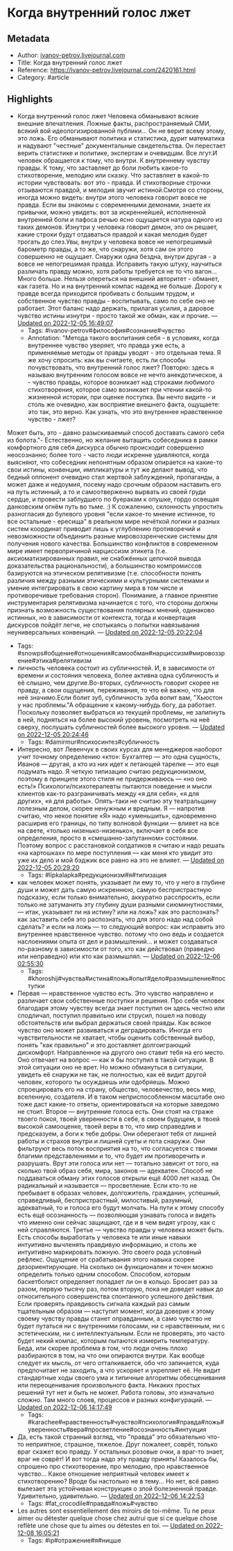 # Когда внутренний голос лжет

## Metadata
- Author: [ivanov-petrov.livejournal.com]()
- Title: Когда внутренний голос лжет
- Reference: https://ivanov-petrov.livejournal.com/2420161.html
- Category: #article

## Highlights
- Когда внутренний голос лжет       Человека обманывают всякие внешние впечатления. Ложные факты, распространяемый СМИ, всякий вой идеологизированной публики... Он не верит всему этому, это ложь. Его обманывают политика и статистика, дурит математика и надувают "честные" документальные свидетельства. Он перестает верить статистике и политике, экспертам и очевидцам. Все лгут.И человек обращается к тому, что внутри. К внутреннему чувству правды. К тому, что заставляет до боли любить какое-то стихотворение, мелодию или сказку. Что заставляет в какой-то истории чувствовать: вот это - правда. И стихотворные строчки отзываются правдой, и мелодия звучит истиной.Смотря со стороны, иногда можно видеть: внутри этого человека говорит вовсе не правда. Если вы знакомы с современными демонами, знаете их привычки, можно увидеть: вот за искреннейшей, исполненной внутренней боли и пафоса речью ясно ощущается натура одного из таких демонов. Изнутри у человека говорит демон, это он решает, какие строки будут отдаваться правдой и какая мелодия будет трогать до слез.Увы, внутри у человека вовсе не непогрешимый барометр правды, а то же, что снаружи, хотя сам он этого совершенно не ощущает. Снаружи одна бездна, внутри другая - а вовсе не непогрешимая правда. Исправить такую штуку, научиться различать правду можно, хотя работы требуется не то что вагон... Много больше. Нельзя опереться на внешний авторитет - обманет, как газета. Но и на внутренний компас надежд не больше. Дорогу к правде всегда приходится пробивать с большим трудом, и собственное чувство правды - воспитывать, само по себе оно не работает. Этот баланс надо держать, прилагая усилия, а даровое чувство истины изнутри - просто такой же обман, как и прочие. — [Updated on 2022-12-05 16:49:07](https://hyp.is/gxwnznSiEe2lns_b4Yk5yw/ivanov-petrov.livejournal.com/2420161.html)
   - Tags: #ivanov-petrov#философия#сознание#чувство
   - Annotation: "Метода такого воспитания себя - в условиях, когда внутреннее чувство уверяет, что правда уже есть, а применяемые методы от правды уводят - это отдельная тема. Я же хочу спросить: как вы считаете, есть ли способы почувствовать, что внутренний голос лжет? Повторю: здесь я называю внутренним голосом вовсе не нечто анекдотическое, а - чувство правды, которое возникает над строками любимого стихотворения, которое само возникает при чтении какой-то жизненной истории, при оценке поступка. Вы нечто видите - и столь же очевидно, как восприятие внешнего факта, ощущаете: это так, это верно. Как узнать, что это внутреннее нравственное чувство - лжет?

Может быть, это - давно разыскиваемый способ доставать самого себя из болота."- Естественно, но желание вытащить собеседника в рамки комфортного для себя дискурса обычно происходит совершенно неосознанно; более того - часто люди искренне удивляются, когда выясняют, что собеседник непонятным образом опирается на какие-то свои истины, конвенции, импликатуры и тут же делают вывод, что бедный оппонент очевидно стал жертвой заблуждений, пропаганды, а может даже и недоумия, посему надо срочным образом наставить его на путь истинный, а то и самоотверженно вырвать из своей груди сердце, и провести заблудшего по буеракам к опушке, гордо освещая данковским огнём путь во тьме. :) К сожалению, склонность упростить разногласия до булевого уровня "если какое-то мнение истинное, то все остальные - ересища" в реальном мире нечёткой логики и разных систем координат приводит лишь к углублению противоречий и невозможности объединить разные мировоззренческие системы для получения нового качества. Большинство конфликтов в современном мире имеет первопричиной нарциссизм этикета (т.е. аксиоматизированных правил, не снабжённых цепочкой вывода доказательства рациональности), а большинство компромиссов базируются на этическом релятивизме (т.е. способности понять различия между разными этическими и культурными системами и умение интегрировать в свою картину мира в том числе и противоречивые требования сторон). Понимание, а главное принятие инструментария релятивизма начинается с того, что стороны должны признать возможность существования полярных мнений, одинаково истинных, но в зависимости от контекста, тогда и конвертация дискурсов пойдёт легче, не спотыкаясь о попытки навязывания неуниверсальных конвенций. — [Updated on 2022-12-05 20:22:04](https://hyp.is/Vj_5ZHTBEe2h83MMTjWM7Q/ivanov-petrov.livejournal.com/2420161.html)
   - Tags: #snowps#общение#отношения#самообман#нарциссизм#мировоззрение#этика#релятивизм
- личность человека состоит из субличностей. И, в зависимости от времени и состояния человека, более активна одна субличность и её слышно, чем другие.Во-вторых, субличность говорит скорее не правду, а свои ощущения, переживания, то что ей важно, что для неё значимо.Если болит зуб, субличность зуба вопит вам, "Хьюстон у нас проблемы."А обращение к какому-нибудь богу, да работает. Поскольку позволяет выбраться из текущей проблемы, не залипнуть в ней, подняться на более высокий уровень, посмотреть на неё сверху, послушать субличностей более высокого уровня. — [Updated on 2022-12-05 20:24:46](https://hyp.is/ttelsHTBEe2UYjfUmJQ62g/ivanov-petrov.livejournal.com/2420161.html)
   - Tags: #damirmur#психосинтез#субличность
- Интересно, вот Левенчук в своих курсах для менеджеров наоборот учит точному определению «кто»: Бухгалтер — это одна сущность, Иванов — другая, а кто из них идет к летающей тарелке — это еще подумать надо. Я четкую типизацию считаю редукционизмом, поэтому в принципе этого стиля не придерживаюсь — «но оно есть!» Психологи/психотерапевты пытаются поведение и мысли клиентов как-то разграничивать между «я для себя», «я для других», «я для работы». Опять-таки не считаю эту театральщину полезным делом, скорее ненужным и вредным. Я — напротив считаю, что некое понятие «Я» надо «уменьшить», одновременно расширив его границы, по типу волновой функции — влияет на все на свете, «только низенько-низенько», включает в себя все определения, просто в «смешанно-запутанном» состоянии. Поэтому вопрос с расстановкой солдатиков я считаю и надо решать «на картошках» по мере поступления — как меня кто увидит это уже их дело и мой бэджик все равно на это не влияет. — [Updated on 2022-12-05 20:29:20](https://hyp.is/Wgjo6HTCEe2S3lfixJVpsA/ivanov-petrov.livejournal.com/2420161.html)
   - Tags: #lipkalapka#редукционизм#я#типизация
- как человек может понять, указывает ли ему то, что у него в глубине души и может дать самую искреннюю, самую беспристрастную подсказку, если только внимательно, аккуратно расспросить, если только не затуманить эту глубину души разными сиюминутностями, — итак, указывает ли на истину? или на ложь? как это распознать? как заставить себя это распознать, что для этого надо над собой сделать? и если на ложь — то следующий вопрос: как исправить это внутреннее нравственное чувство. потому что оно ведь и создается наслоениями опыта от дел и размышлений… и может создаваться по-разному в зависимости от того, кто как действовал (праведно или неправедно) или кто как размышлял. — [Updated on 2022-12-06 02:55:30](https://hyp.is/TOZ54nT4Ee2R0UfsEw1vEQ/ivanov-petrov.livejournal.com/2420161.html)
   - Tags: #khoroshij#чувства#истина#ложь#опыт#дело#размышление#поступки
- Первая — нравственное чувство есть.  Это чувство направлено и различает свои собственные поступки и решения. Про себя человек благодаря этому чувству всегда знает поступил он здесь честно или сподличал, поступил правильно или струсил, пошел на поводу обстоятельств или выбрал держаться своей правды. Как всякое чувство оно может развиваться и деградировать. Иногда его чувствительности не хватает, чтобы оценить собственный выбор, понять "как правильно" и это доставляет долгоиграющий дискомфорт.  Направленное на другого оно ставит тебя на его место. Оно отвечает на вопрос — как я бы поступил в такой ситуации. В этой ситуации оно не врет. Но можно обмануться в ситуации, увидеть её снаружи не так, не полностью, как её видит другой человек, которого ты осуждаешь или одобряешь.  Можно спроецировать его на страну, общество, человечество, весь мир, вселенную, создателя. И в таком неприспособленном масштабе оно тоже даст какие-то ответы, ориентироваться на которые заведомо не стоит. Второе — внутренние голоса есть.  Они стоят на страже твоего покоя, твоей уверенности в себе, в своем будущем, в твоей высокой самооценке, твоей веры в то, что мир справедлив и предсказуем, а боги к тебе добры.  Они оберегают тебя от лишней работы и страхов внутри и лишней суеты и пота снаружи. Они фильтруют весь поток восприятия на то, что согласуется с твоими благими представлениями и то, что будет им противоречить и разрушать.  Врут эти голоса или нет — тотально зависит от того, на сколько твой образ себя, мира, законов — адекватен.  Способ не поддаваться обману этих голосов открыли ещё 4000 лет назад. Он радикальный и называется — просветление.  Если кто-то не пребывает в образах человек, долгожитель, гражданин, успешный, справедливый, беспристрастный, милостивый, разумный, адекватный, то и голоса его будут молчать.  На пути к этому способу есть ещё осознанность — позволяющая узнавать голоса и видеть что именно они сейчас защищают, где и в чем видят угрозу, как с ней справляются. Третье — чувство правды у человека может быть.  Есть способы выработать у человека те или иные навыки интуитивно вычленять правдивую информацию, и столь же интуитивно маркировать ложную.  Это своего рода условный рефлекс.  Ощущение от срабатывания этого навыка скорее дезориентирующие.  На сколько он функционален и точен можно определить только одним способом. Способом, которым баскетболист определяет попадает ли он в кольцо. Бросает раз за разом, первую тысячу раз, потом вторую,  пока не доведет навык до относительного совершенства спонтанного успешного действия.  Если проверять правдивость сигнала каждый раз самым тщательным образом — наступит момент, когда доверие к этому своему чувству правды станет оправданным, а само чувство не будет путаться ни с внутренними голосами, ни с нравственным, ни с эстетическим, ни  с интеллектуальным. Если не проверять, это часто будет некий компас, которым пытаются измерить температуру. Беда, или скорее проблема в том, что люди очень плохо разбираются в том, на что они опираются внутри. Как вообще следует их мысль, от чего отталкивается, обо что запинается, куда предпочитает не заходить, а что ускоряет и укрепляет её. Не видит стандартные ходы своего ума  и типичные алгоритмы обесценивания или переоценивания произвольного факта.  Никаких простых решений тут нет и быть не может. Работа головы, это изначально сложно. Там много слоев, процессов и разных конфигураций. — [Updated on 2022-12-06 14:17:49](https://hyp.is/niJI9HVXEe2z8vfyaYciBQ/ivanov-petrov.livejournal.com/2420161.html)
   - Tags: #karachee#нравственность#чувство#психология#правда#ложь#уверенность#вера#просветление#осознанность#интуиция
- Да, есть такой странный взгляд, что "правда" это обязательно что-то неприятное, страшное, тяжелое. Друг пожалеет, соврёт, только враг скажет всю правду. У остальных розовые очки, а враг-то знает, враг не соврёт! И вот тогда надо эту правду принять! Казалось бы, спрошено про стихотворение, про мелодию, про нравственное чувство... Какое отношение неприятный человек имеет к стихотворению? Вроде бы настолько не в тему... Но нет, всё равно вылезает эта устойчивая конструкция о злой болезненной правде. Удивительно, удивительно. — [Updated on 2022-12-06 14:22:53](https://hyp.is/U58EnHVYEe2U6mMDI3Jb0w/ivanov-petrov.livejournal.com/2420161.html)
   - Tags: #fat_crocodile#правда#ложь#чувство
- Les autres sont essentiellement des miroirs de toi-même. Tu ne peux aimer ou détester quelque chose chez autrui que si ce quelque chose reflète une chose que tu aimes ou détestes en toi. — [Updated on 2022-12-08 16:05:21](https://hyp.is/1JOeSnZ2Ee2GkHdiw-ckCw/ivanov-petrov.livejournal.com/2420161.html)
   - Tags: #ip#отражение#я#ницше
